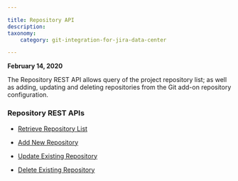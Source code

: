 ```yaml
---

title: Repository API
description:
taxonomy:
    category: git-integration-for-jira-data-center

---
```

**February 14, 2020**

The Repository REST API allows query of the project repository list; as well as adding, updating and deleting repositories from the Git add-on repository configuration.

### Repository REST APIs

*   [Retrieve Repository List](/git-integration-for-jira-data-center/retrieve-repository-list-gij-self-managed/)

*   [Add New Repository](/git-integration-for-jira-data-center/add-new-repository-gij-self-managed/)

*   [Update Existing Repository](/git-integration-for-jira-data-center/update-existing-repository-gij-self-managed/)

*   [Delete Existing Repository](/git-integration-for-jira-data-center/delete-existing-repository-gij-self-managed/)

